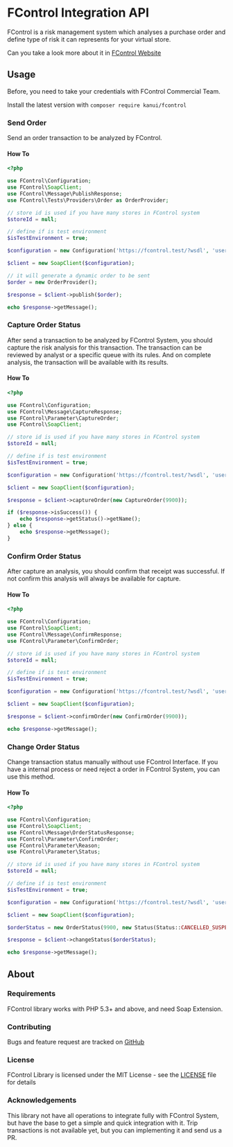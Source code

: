 FControl Integration API
========================

FControl is a risk management system which analyses a purchase order
and define type of risk it can represents for your virtual store.

Can you take a look more about it in [FControl Website](https://www.fcontrol.com.br/)

Usage
-----

Before, you need to take your credentials with FControl Commercial Team.

Install the latest version with `composer require kanui/fcontrol`

### Send Order

Send an order transaction to be analyzed by FControl.

#### How To

```php
<?php

use FControl\Configuration;
use FControl\SoapClient;
use FControl\Message\PublishResponse;
use FControl\Tests\Providers\Order as OrderProvider;

// store id is used if you have many stores in FControl system
$storeId = null;

// define if is test environment
$isTestEnvironment = true;

$configuration = new Configuration('https://fcontrol.test/?wsdl', 'username', 'password', $storeId, $isTestEnvironment);

$client = new SoapClient($configuration);

// it will generate a dynamic order to be sent
$order = new OrderProvider();

$response = $client->publish($order);

echo $response->getMessage();
```

### Capture Order Status

After send a transaction to be analyzed by FControl System, you should capture
the risk analysis for this transaction. The transaction can be reviewed by
analyst or a specific queue with its rules. And on complete analysis, the
transaction will be available with its results.

#### How To

```php
<?php

use FControl\Configuration;
use FControl\Message\CaptureResponse;
use FControl\Parameter\CaptureOrder;
use FControl\SoapClient;

// store id is used if you have many stores in FControl system
$storeId = null;

// define if is test environment
$isTestEnvironment = true;

$configuration = new Configuration('https://fcontrol.test/?wsdl', 'username', 'password', $storeId, $isTestEnvironment);

$client = new SoapClient($configuration);

$response = $client->captureOrder(new CaptureOrder(9900));

if ($response->isSuccess()) {
    echo $response->getStatus()->getName();
} else {
    echo $response->getMessage();
}
```

### Confirm Order Status

After capture an analysis, you should confirm that receipt was successful.
If not confirm this analysis will always be available for capture.

#### How To

```php
<?php

use FControl\Configuration;
use FControl\SoapClient;
use FControl\Message\ConfirmResponse;
use FControl\Parameter\ConfirmOrder;

// store id is used if you have many stores in FControl system
$storeId = null;

// define if is test environment
$isTestEnvironment = true;

$configuration = new Configuration('https://fcontrol.test/?wsdl', 'username', 'password', $storeId, $isTestEnvironment);

$client = new SoapClient($configuration);

$response = $client->confirmOrder(new ConfirmOrder(9900));

echo $response->getMessage();
```

### Change Order Status

Change transaction status manually without use FControl Interface.
If you have a internal process or need reject a order in FControl
System, you can use this method.

#### How To

```php
<?php

use FControl\Configuration;
use FControl\SoapClient;
use FControl\Message\OrderStatusResponse;
use FControl\Parameter\ConfirmOrder;
use FControl\Parameter\Reason;
use FControl\Parameter\Status;

// store id is used if you have many stores in FControl system
$storeId = null;

// define if is test environment
$isTestEnvironment = true;

$configuration = new Configuration('https://fcontrol.test/?wsdl', 'username', 'password', $storeId, $isTestEnvironment);

$client = new SoapClient($configuration);

$orderStatus = new OrderStatus(9900, new Status(Status::CANCELLED_SUSPECT), new Reason(Reason::DIVERGENT_ADDRESS));

$response = $client->changeStatus($orderStatus);

echo $response->getMessage();
```

About
-----

### Requirements

FControl library works with PHP 5.3+ and above, and need Soap Extension.

### Contributing

Bugs and feature request are tracked on [GitHub](https://github.com/Kanui/fcontrol/issues)

### License

FControl Library is licensed under the MIT License - see the [LICENSE](https://github.com/Kanui/fcontrol/blob/master/LICENSE)
 file for details

### Acknowledgements

This library not have all operations to integrate fully with FControl System,
but have the base to get a simple and quick integration with it.
Trip transactions is not available yet, but you can implementing it and send
us a PR.